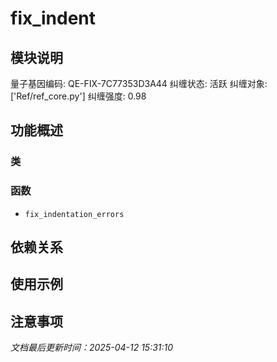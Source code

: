 # fix_indent

## 模块说明
量子基因编码: QE-FIX-7C77353D3A44
纠缠状态: 活跃
纠缠对象: ['Ref/ref_core.py']
纠缠强度: 0.98

## 功能概述

### 类


### 函数

- `fix_indentation_errors`

## 依赖关系

## 使用示例

## 注意事项

*文档最后更新时间：2025-04-12 15:31:10*